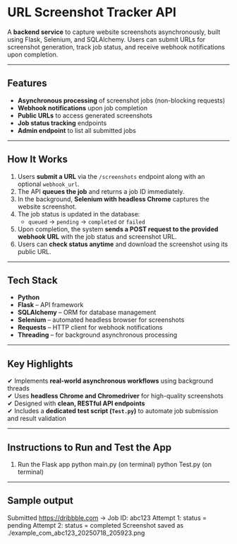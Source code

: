 # URL Screenshot Tracker API

A **backend service** to capture website screenshots asynchronously, built using Flask, Selenium, and SQLAlchemy. Users can submit URLs for screenshot generation, track job status, and receive webhook notifications upon completion.

---

## Features

- **Asynchronous processing** of screenshot jobs (non-blocking requests)
- **Webhook notifications** upon job completion
- **Public URLs** to access generated screenshots
- **Job status tracking** endpoints
- **Admin endpoint** to list all submitted jobs

---

## How It Works

1. Users **submit a URL** via the `/screenshots` endpoint along with an optional `webhook_url`.
2. The API **queues the job** and returns a job ID immediately.
3. In the background, **Selenium with headless Chrome** captures the website screenshot.
4. The job status is updated in the database:
   - `queued` → `pending` → `completed` or `failed`
5. Upon completion, the system **sends a POST request to the provided webhook URL** with the job status and screenshot URL.
6. Users can **check status anytime** and download the screenshot using its public URL.

---

## Tech Stack

- **Python**
- **Flask** – API framework
- **SQLAlchemy** – ORM for database management
- **Selenium** – automated headless browser for screenshots
- **Requests** – HTTP client for webhook notifications
- **Threading** – for background asynchronous processing

---

## Key Highlights

✔ Implements **real-world asynchronous workflows** using background threads  
✔ Uses **headless Chrome and Chromedriver** for high-quality screenshots  
✔ Designed with **clean, RESTful API endpoints**  
✔ Includes a **dedicated test script (`Test.py`)** to automate job submission and result validation

---

## Instructions to Run and Test the App

1. Run the Flask app
   python main.py (on terminal)
   python Test.py (on terminal)
   
---

## Sample output

  Submitted https://dribbble.com → Job ID: abc123
  Attempt 1: status = pending
  Attempt 2: status = completed
  Screenshot saved as ./example_com_abc123_20250718_205923.png





